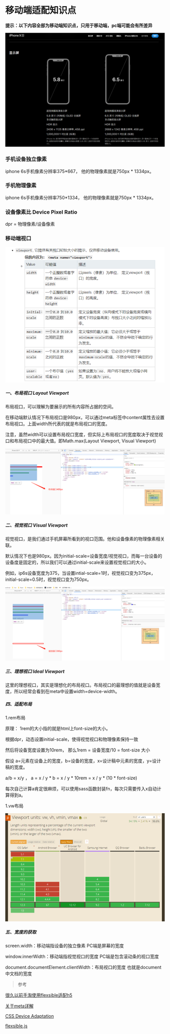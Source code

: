 # 移动端适配知识点

**提示：以下内容全部为移动端知识点，只用于移动端，pc端可能会有所差异**


![layout](https://github.com/wangx1229/viewport/blob/master/imgs/px.png)

### 手机设备独立像素

iphone 6s手机像素分辨率375*667， 他的物理像素就是750px * 1334px。

### 手机物理像素

iphone 6s手机像素分辨率750*1334， 他的物理像素就是750px * 1334px。

### 设备像素比 Device Pixel Ratio

dpr = 物理像素/设备像素

### 移动端视口

![viewport](https://github.com/wangx1229/viewport/blob/master/imgs/viewport.png)

<meta name="viewport" content="width=device-width,initial-scale=1"/>

##### 一、布局视口 Layout Viewport

布局视口，可以理解为要展示的所有内容所占据的空间。

在移动端默认情况下布局视口是980px，可以通过meta标签中content属性去设置布局视口。上面width所代表的就是布局视口的宽度。 

注意，虽然width可以设置布局视口宽度，但实际上布局视口的宽度取决于视觉视口和布局视口中的最大值。即Math.max(Layout Viewport, Visual Viewport)

![layout](https://github.com/wangx1229/viewport/blob/master/imgs/layout.png)

##### 二、视觉视口 Visual Viewport

视觉视口，是我们通过手机屏幕所看到的视口范围。他和设备像素的物理像素相关联。

默认情况下也是980px。因为initial-scale=设备宽度/视觉视口，而每一台设备的设备度是固定的，所以我们可以通过initial-scale来设置视觉视口的大小。

例如，ip6s设备宽度为375，当设置intial-scale=1时，视觉视口变为375px，initial-scale=0.5时，视觉视口变为750px。

![layout](https://github.com/wangx1229/viewport/blob/master/imgs/visual.png)

##### 三、理想视口 Ideal Viewport

这里的理想视口，其实是理想化的布局视口。布局视口的最理想的值就是设备宽度，所以经常会看到在meta中设置width=device-width。

##### 四、适配布局

1.rem布局

原理： 1rem的大小指的就是html上font-size的大小。

根据dpr，动态设置initial-scale，使得视觉视口和物理像素保持一致

然后将设备宽度设置为10rem， 那么1rem = 设备宽度/10 = font-size 大小

假设 a=元素在设备上的宽度，b=设备的宽度，x=设计稿中元素的宽度，y=设计稿的宽度。 

a/b = x/y ， a = x / y * b = x / y * 10rem = x / y * (10 * font-size) 

每次自己计算a肯定很麻烦，可以使用sass函数封装fn，每次只需要传入x自动计算得到a。

1.vw布局

![vw支持度(can i use)](https://github.com/wangx1229/viewport/blob/master/imgs/vw.png)
##### 五、宽度的获取

screen.width：移动端指设备的独立像素 PC端是屏幕的宽度

window.innerWidth：移动端指视觉视口的宽度 PC端是包含滚动条的视口宽度

document.documentElement.clientWidth：布局视口的宽度 也就是document中文档的宽度

> 参考

[很久以前手淘使用flexsible适配h5](https://github.com/amfe/article/issues/17)

[关于meta详解](https://developer.mozilla.org/zh-CN/docs/Web/HTML/Element/meta)

[CSS Device Adaptation](https://drafts.csswg.org/css-device-adapt/#viewport-desc)

[flexsible.js](https://github.com/amfe/lib-flexible/blob/2.0/index.js)

